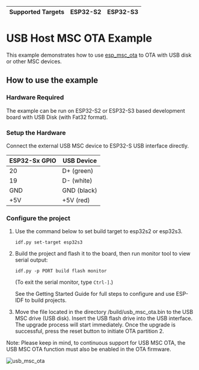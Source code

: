 | Supported Targets | ESP32-S2 | ESP32-S3 |
| ----------------- | -------- | -------- |
# USB Host MSC OTA Example

This example demonstrates how to use [esp_msc_ota](https://components.espressif.com/components/espressif/esp_msc_ota) to OTA with USB disk or other MSC devices.

## How to use the example

### Hardware Required

The example can be run on ESP32-S2 or ESP32-S3 based development board with USB Disk (with Fat32 format).

### Setup the Hardware

Connect the external USB MSC device to ESP32-S USB interface directly.

| ESP32-Sx GPIO | USB Device  |
| ------------- | ----------- |
| 20            | D+ (green)  |
| 19            | D- (white)  |
| GND           | GND (black) |
| +5V           | +5V (red)   |

### Configure the project

1. Use the command below to set build target to esp32s2 or esp32s3.

    ```
    idf.py set-target esp32s3
    ```

2. Build the project and flash it to the board, then run monitor tool to view serial output:

    ```
    idf.py -p PORT build flash monitor
    ```

    (To exit the serial monitor, type ``Ctrl-]``.)

    See the Getting Started Guide for full steps to configure and use ESP-IDF to build projects.

3. Move the file located in the directory /build/usb_msc_ota.bin to the USB MSC drive (USB disk). Insert the USB flash drive into the USB interface. The upgrade process will start immediately. Once the upgrade is successful, press the reset button to initiate OTA partition 2.

Note: Please keep in mind, to continuous support for USB MSC OTA, the USB MSC OTA function must also be enabled in the OTA firmware.

![usb_msc_ota](https://dl.espressif.com/ae/esp-iot-solution/usb_msc_ota.gif)
